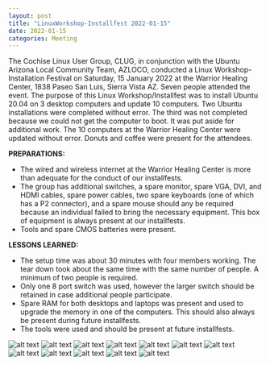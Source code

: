 ```yaml
---
layout: post
title: "LinuxWorkshop-Installfest 2022-01-15"
date: 2022-01-15
categories: Meeting
---
```


The Cochise Linux User Group, CLUG, in conjunction with the Ubuntu Arizona Local Community Team, AZLOCO, conducted a Linux Workshop-Installation Festival on Saturday, 15 January 2022 at the Warrior Healing Center, 1838 Paseo San Luis, Sierra Vista AZ.  Seven people attended the event.  The purpose of this Linux Workshop/Installfest was to install Ubuntu 20.04 on 3 desktop computers and update 10 computers.  Two Ubuntu installations were completed without error.  The third was not completed because we could not get the computer to boot.  It was put aside for additional work.  The 10 computers at the Warrior Healing Center were updated without error.  Donuts and coffee were present for the attendees.

**PREPARATIONS:**

 * The wired and wireless internet at the Warrior Healing Center is more than adequate for the conduct of our installfests.
 * The group has additional switches, a spare monitor, spare VGA, DVI, and HDMI cables, spare power cables, two spare keyboards (one of which has a P2 connector), and a spare mouse should any be required because an individual failed to bring the necessary equipment.  This box of equipment is always present at our installfests.
 * Tools and spare CMOS batteries were present.

**LESSONS LEARNED:**

 * The setup time was about 30 minutes with four members working.  The tear down took about the same time with the same number of people.  A minimum of two people is required.
 * Only one 8 port switch was used, however the larger switch should be retained in case additional people participate.
 * Spare RAM for both desktops and laptops was present and used to upgrade the memory in one of the computers.  This should also always be present during future installfests.
 * The tools were used and should be present at future installfests.

![alt text](https://raw.githubusercontent.com/CochiseLinuxUsersGroup/CochiseLinuxUsersGroup.github.io/master/images/rsz_sv_installfest_2022-01-15_4.jpg)
![alt text](https://raw.githubusercontent.com/CochiseLinuxUsersGroup/CochiseLinuxUsersGroup.github.io/master/images/rsz_sv_installfest_2022-01-15_3.jpg)
![alt text](https://raw.githubusercontent.com/CochiseLinuxUsersGroup/CochiseLinuxUsersGroup.github.io/master/images/rsz_sv_installfest_2022-01-15_5.jpg)
![alt text](https://raw.githubusercontent.com/CochiseLinuxUsersGroup/CochiseLinuxUsersGroup.github.io/master/images/rsz_sv_installfest_2022-01-15_1.jpg)
![alt text](https://raw.githubusercontent.com/CochiseLinuxUsersGroup/CochiseLinuxUsersGroup.github.io/master/images/rsz_sv_installfest_2022-01-15_2.jpg)
![alt text](https://raw.githubusercontent.com/CochiseLinuxUsersGroup/CochiseLinuxUsersGroup.github.io/master/images/rsz_sv_installfest_2022-01-15_6.jpg)
![alt text](https://raw.githubusercontent.com/CochiseLinuxUsersGroup/CochiseLinuxUsersGroup.github.io/master/images/rsz_sv_installfest_2022-01-15_7.jpg)
![alt text](https://raw.githubusercontent.com/CochiseLinuxUsersGroup/CochiseLinuxUsersGroup.github.io/master/images/rsz_sv_installfest_2022-01-15_8.jpg)
![alt text](https://raw.githubusercontent.com/CochiseLinuxUsersGroup/CochiseLinuxUsersGroup.github.io/master/images/rsz_sv_installfest_2022-01-15_9.jpg)
![alt text](https://raw.githubusercontent.com/CochiseLinuxUsersGroup/CochiseLinuxUsersGroup.github.io/master/images/rsz_sv_installfest_2022-01-15_10.jpg)
![alt text](https://raw.githubusercontent.com/CochiseLinuxUsersGroup/CochiseLinuxUsersGroup.github.io/master/images/rsz_sv_installfest_2022-01-15_11.jpg)
![alt text](https://raw.githubusercontent.com/CochiseLinuxUsersGroup/CochiseLinuxUsersGroup.github.io/master/images/rsz_sv_installfest_2022-01-15_12.jpg)

